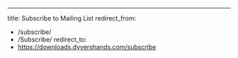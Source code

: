 ---
title: Subscribe to Mailing List
redirect_from:
  - /subscribe/
  - /Subscribe/
redirect_to:
  - https://downloads.dyvershands.com/subscribe
